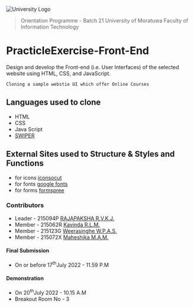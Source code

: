 ![University Logo](https://uom.lk/sites/default/files/logoUoM_0_0.png)
>Orientation Programme - Batch 21
>University of Moratuwa
>Faculty of Information Technology


# PracticleExercise-Front-End

Design and develop the Front-end (i.e. User Interfaces) of the selected website using HTML, CSS, and JavaScript.

```Cloning a sample webstie UI which offer Online Courses```

## Languages used to clone
- HTML
- CSS
- Java Script
- [SWIPER](https://swiperjs.com/)

## External Sites used to Structure & Styles and Functions
- for icons [iconsocut](https://iconscout.com/)
- for fonts [google fonts](https://fonts.google.com/)
- for forms [formspree](https://formspree.io/)


### Contributors

- Leader - 215094P [RAJAPAKSHA R.V.K.J.](https://github.com/KasunJayasanka)
- Member - 215062R [Kavinda R.L.M.](https://github.com/MalinthaKavinda)
- Member - 215123G [Weerasinghe W.P.A.S.](https://github.com/AmashaWeerasinghe)
- Member - 215072X [Maheshika M.A.M.](https://github.com/Mihiliiyamaheshika)

#### Final Submission

- On or before 17<sup>th</sup>July 2022 - 11.59 P.M

#### Demonstration

- On 20<sup>th</sup>July 2022 - 10.15 A.M
- Breakout Room No - 3



